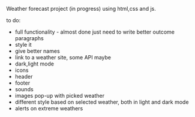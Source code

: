 Weather forecast project (in progress) using html,css and js. 

to do:
- full functionality - almost done just need to write better outcome paragraphs
- style it
- give better names
- link to a weather site, some API maybe
- dark,light mode
- icons
- header
- footer
- sounds
- images pop-up with picked weather
- different style based on selected weather, both in light and dark mode
- alerts on extreme weathers
